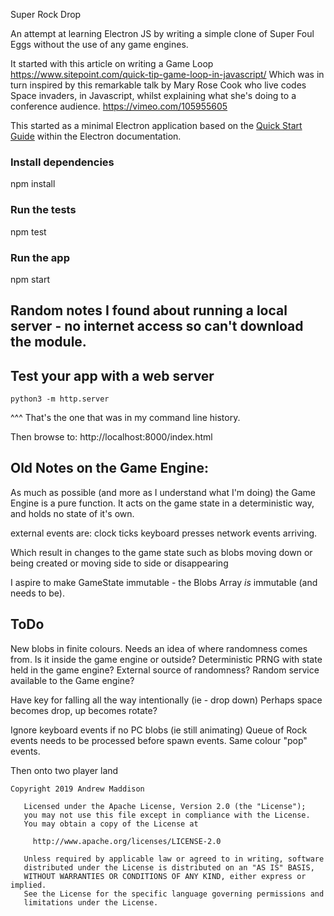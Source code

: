 Super Rock Drop

An attempt at learning Electron JS by writing a simple clone of Super Foul Eggs without the use of any game engines.

It started with this article on writing a Game Loop https://www.sitepoint.com/quick-tip-game-loop-in-javascript/
Which was in turn inspired by this remarkable talk by Mary Rose Cook who live codes Space invaders, in Javascript, whilst explaining what she's doing to a conference audience. https://vimeo.com/105955605

This started as a minimal Electron application based on the [Quick Start Guide](https://electronjs.org/docs/tutorial/quick-start) within the Electron documentation.

### Install dependencies
npm install
### Run the tests
npm test
### Run the app
npm start


## Random notes I found about running a local server - no internet access so can't download the module.
## Test your app with a web server
```
python3 -m http.server
```
^^^ That's the one that was in my command line history.

Then browse to: 
http://localhost:8000/index.html

## Old Notes on the Game Engine:

As much as possible (and more as I understand what I'm doing) the Game Engine is a pure function.
It acts on the game state in a deterministic way, and holds no state of it's own.

external events are:
    clock ticks
    keyboard presses
    network events arriving.

Which result in changes to the game state
    such as blobs moving down
    or being created
    or moving side to side
    or disappearing

I aspire to make GameState immutable - the Blobs Array _is_ immutable (and needs to be).

## ToDo
New blobs in finite colours.
    Needs an idea of where randomness comes from.
    Is it inside the game engine or outside?
        Deterministic PRNG with state held in the game engine?
        External source of randomness?
        Random service available to the Game engine?

Have key for falling all the way intentionally (ie - drop down)
Perhaps space becomes drop, up becomes rotate?
    
Ignore keyboard events if no PC blobs (ie still animating)
Queue of Rock events needs to be processed before spawn events.
Same colour "pop" events.

Then onto two player land

```
Copyright 2019 Andrew Maddison

   Licensed under the Apache License, Version 2.0 (the "License");
   you may not use this file except in compliance with the License.
   You may obtain a copy of the License at

     http://www.apache.org/licenses/LICENSE-2.0

   Unless required by applicable law or agreed to in writing, software
   distributed under the License is distributed on an "AS IS" BASIS,
   WITHOUT WARRANTIES OR CONDITIONS OF ANY KIND, either express or implied.
   See the License for the specific language governing permissions and
   limitations under the License.

```
